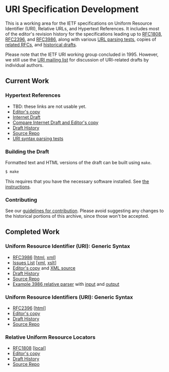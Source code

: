 # URI Specification Development

This is a working area for the IETF specifications on
Uniform Resource Identifier (URI), Relative URLs, and Hypertext References.
It includes most of the editor's revision history
for the specifications leading up to
[RFC1808](https://tools.ietf.org/html/rfc1808),
[RFC2396](https://tools.ietf.org/html/rfc2396), and
[RFC3986](https://tools.ietf.org/html/rfc3986), along with various
[URL parsing tests](https://dwid-org.github.io/uri/test/), copies of
[related RFCs](https://dwid-org.github.io/uri/rfc/), and
[historical drafts](https://dwid-org.github.io/uri/drafts/historical.html).

Please note that the IETF URI working group concluded in 1995. However,
we still use the [URI mailing list](https://lists.w3.org/Archives/Public/uri/)
for discussion of URI-related drafts by individual authors.

## Current Work

### Hypertext References

* TBD: these links are not usable yet.
* [Editor's copy](https://dwid-org.github.io/uri/href-2017/draft-fielding-uri-href.html)
* [Internet Draft](https://tools.ietf.org/html/draft-fielding-uri-href)
* [Compare Internet Draft and Editor's copy](https://tools.ietf.org/rfcdiff?url1=https://tools.ietf.org/id/draft-fielding-uri-href&url2=https://dwid-org.github.io/uri/href-2017/draft-fielding-uri-href.txt)
* [Draft History](https://datatracker.ietf.org/doc/draft-fielding-uri-href/)
* [Source Repo](https://github.com/dwid-org/uri/tree/master/href-2017)
* [URI syntax parsing tests](https://dwid-org.github.io/uri/test/index.html)

### Building the Draft

Formatted text and HTML versions of the draft can be built using `make`.

```sh
$ make
```

This requires that you have the necessary software installed.  See [the
instructions](https://github.com/martinthomson/i-d-template/blob/master/doc/SETUP.md).

### Contributing

See our
[guidelines for contribution](https://github.com/quicwg/base-drafts/blob/master/CONTRIBUTING.md).
Please avoid suggesting any changes to the historical portions of this archive,
since those won't be accepted.

## Completed Work

### Uniform Resource Identifier (URI): Generic Syntax

* [RFC3986](https://tools.ietf.org/html/rfc3986) \[[html](https://dwid-org.github.io/uri/rfc/rfc3986.html), [xml](https://dwid-org.github.io/uri/rfc/rfc3986.xml)\]
* [Issues List](https://dwid-org.github.io/uri/rev-2002/issues.html) \[[xml](https://dwid-org.github.io/uri/rev-2002/issues.xml), [xslt](https://dwid-org.github.io/uri/rev-2002/issuelist.xslt)\]
* [Editor's copy](https://dwid-org.github.io/uri/rev-2002/rfc2396bis.html) and [XML source](https://dwid-org.github.io/uri/rev-2002/rfc2396bis.xml)
* [Draft History](https://datatracker.ietf.org/doc/rfc3986/)
* [Source Repo](https://github.com/dwid-org/uri/tree/master/rev-2002)
* [Example 3986 relative parser](https://dwid-org.github.io/uri/rev-2002/uri_test.pl) with [input](https://dwid-org.github.io/uri/rev-2002/example_uri_refs.txt) and [output](https://dwid-org.github.io/uri/rev-2002/example_uri_refs.out)

### Uniform Resource Identifiers (URI): Generic Syntax

* [RFC2396](https://tools.ietf.org/html/rfc2396) \[[html](https://dwid-org.github.io/uri/rfc/rfc2396.html)\]
* [Editor's copy](https://dwid-org.github.io/uri/rev-1997/uri.txt)
* [Draft History](https://datatracker.ietf.org/doc/rfc2396/)
* [Source Repo](https://github.com/dwid-org/uri/tree/master/rev-1997)

### Relative Uniform Resource Locators

* [RFC1808](https://tools.ietf.org/html/rfc1808) \[[local](https://dwid-org.github.io/uri/rfc/rfc1808.txt)\]
* [Editor's copy](https://dwid-org.github.io/uri/rev-1994/rurl-spec.txt)
* [Draft History](https://datatracker.ietf.org/doc/rfc1808/)
* [Source Repo](https://github.com/dwid-org/uri/tree/master/rev-1994)

